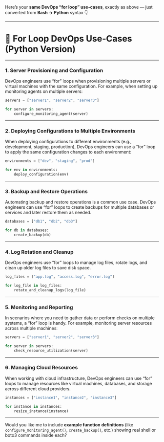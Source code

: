Here’s your **same DevOps “for loop” use-cases**, exactly as above — just converted from **Bash → Python** syntax 👇

---

# 🐍 **For Loop DevOps Use-Cases (Python Version)**

---

### 1. **Server Provisioning and Configuration**

DevOps engineers use “for” loops when provisioning multiple servers or virtual machines with the same configuration.
For example, when setting up monitoring agents on multiple servers:

```python
servers = ["server1", "server2", "server3"]

for server in servers:
    configure_monitoring_agent(server)
```

---

### 2. **Deploying Configurations to Multiple Environments**

When deploying configurations to different environments (e.g., development, staging, production), DevOps engineers can use a “for” loop to apply the same configuration changes to each environment:

```python
environments = ["dev", "staging", "prod"]

for env in environments:
    deploy_configuration(env)
```

---

### 3. **Backup and Restore Operations**

Automating backup and restore operations is a common use case.
DevOps engineers can use “for” loops to create backups for multiple databases or services and later restore them as needed.

```python
databases = ["db1", "db2", "db3"]

for db in databases:
    create_backup(db)
```

---

### 4. **Log Rotation and Cleanup**

DevOps engineers use “for” loops to manage log files, rotate logs, and clean up older log files to save disk space.

```python
log_files = ["app.log", "access.log", "error.log"]

for log_file in log_files:
    rotate_and_cleanup_logs(log_file)
```

---

### 5. **Monitoring and Reporting**

In scenarios where you need to gather data or perform checks on multiple systems, a “for” loop is handy.
For example, monitoring server resources across multiple machines:

```python
servers = ["server1", "server2", "server3"]

for server in servers:
    check_resource_utilization(server)
```

---

### 6. **Managing Cloud Resources**

When working with cloud infrastructure, DevOps engineers can use “for” loops to manage resources like virtual machines, databases, and storage across different cloud providers.

```python
instances = ["instance1", "instance2", "instance3"]

for instance in instances:
    resize_instance(instance)
```

---

Would you like me to include **example function definitions** (like `configure_monitoring_agent()`, `create_backup()`, etc.) showing real shell or boto3 commands inside each?
